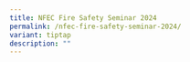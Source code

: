 ```yaml
---
title: NFEC Fire Safety Seminar 2024
permalink: /nfec-fire-safety-seminar-2024/
variant: tiptap
description: ""
---
```

